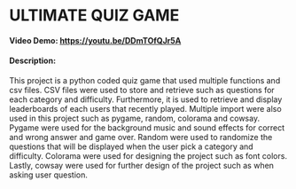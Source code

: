 # ULTIMATE QUIZ GAME

#### Video Demo: https://youtu.be/DDmTOfQJr5A

#### Description:

This project is a python coded quiz game that used multiple functions and csv files. CSV files were used to store and retrieve such as questions for each category and difficulty. Furthermore, it is used to retrieve and display leaderboards of each users that recently played. Multiple import were also used in this project such as pygame, random, colorama and cowsay. Pygame were used for the background music and sound effects for correct and wrong answer and game over. Random were used to randomize the questions that will be displayed when the user pick a category and difficulty. Colorama were used for designing the project such as font colors. Lastly, cowsay were used for further design of the project such as when asking user question.

